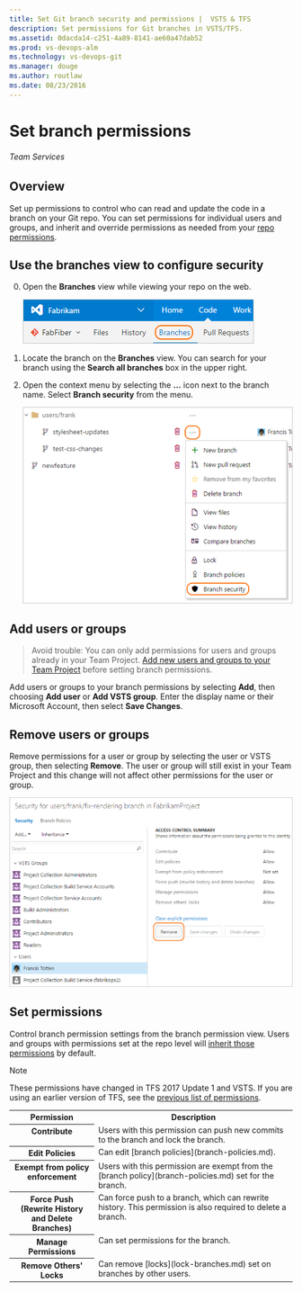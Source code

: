 ```yaml
---
title: Set Git branch security and permissions |  VSTS & TFS
description: Set permissions for Git branches in VSTS/TFS.
ms.assetid: 0dacda14-c251-4a89-8141-ae60a47dab52
ms.prod: vs-devops-alm
ms.technology: vs-devops-git 
ms.manager: douge
ms.author: routlaw
ms.date: 08/23/2016
---
```


# Set branch permissions

###### Team Services 

## Overview

Set up permissions to control who can read and update the code in a branch on your Git repo.
You can set permissions for individual users and groups, and inherit and override permissions as needed from your [repo permissions](../security/set-git-tfvc-repository-permissions.md#git-repository).

## Use the branches view to configure security

0. Open the **Branches** view while viewing your repo on the web.

   ![Access the branches view on the web](_img/branches/branches_nav.png)

0. Locate the branch on the **Branches** view. You can search for your branch using the **Search all branches** box in the upper right.

0. Open the context menu by selecting the **...** icon next to the branch name. Select **Branch security** from the menu. 

   ![Open the branch permissions page from the branches context menu](_img/branches/branches_context_menu_permissions.png)

## Add users or groups

> Avoid trouble:  You can only add permissions for users and groups already in your Team Project. [Add new users and groups to your Team Project](../accounts/add-users.md) before setting branch permissions. 

Add users or groups to your branch permissions by selecting **Add**, then choosing **Add user** or **Add VSTS group**. 
Enter the display name or their Microsoft Account, then select **Save Changes**.

## Remove users or groups

Remove permissions for a user or group by selecting the user or VSTS group, then selecting **Remove**. 
The user or group will still exist in your Team Project and this change will not affect other permissions for the user or group.    

![Remove branch permissions for a user in VSTS or TFS](_img/branches/remove_permissions.png)
 
## Set permissions 

Control branch permission settings from the branch permission view. Users and groups with permissions set at the repo level will
[inherit those permissions](../security/about-permissions.md#inheritance) by default. 

> [!NOTE] 
> These permissions have changed in TFS 2017 Update 1 and VSTS.
> If you are using an earlier version of TFS, see the [previous list of permissions](branch-permissions-before-2017.md).

<table valign="top" width="100%">
<tbody valign="top">
	<tr>
		<th width="30%">Permission</th>
		<th width="70%">Description</th>
	</tr>
	<tr>
		<th id="git-contribute-permission">Contribute</th>
		<td>
			Users with this permission can push new commits to the branch and lock the branch.
		</td>
	</tr>
	<tr>
		<th id="git-edit-policies-permission">Edit Policies</th>
		<td>
			Can edit [branch policies](branch-policies.md).
		</td>
	</tr>
	<tr>
		<th id="git-exempt-from-policy-enforcement-permission">Exempt from policy enforcement</th>
		<td>
			Users with this permission are exempt from the [branch policy](branch-policies.md) set for the branch.
		</td>
	</tr>
	<tr>
		<th id="git-force-push-permission">Force Push (Rewrite History and Delete Branches)</th>
		<td>
			Can force push to a branch, which can rewrite history.
			This permission is also required to delete a branch.
		</td>
	</tr>
	<tr>
		<th id="git-manage-permissions-permission">Manage Permissions</th>
		<td>
			Can set permissions for the branch.
		</td>
	</tr>
	<tr>
		<th id="git-remove-others-locks-permission">Remove Others' Locks</th>
		<td>
			Can remove [locks](lock-branches.md) set on branches by other users.
		</td>
	</tr>
</tbody>
</table>
 